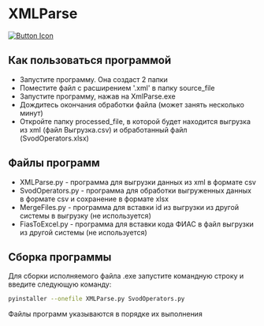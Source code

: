 # XMLParse

[![Button Icon]][Link] 

## Как пользоваться программой

- Запустите программу. Она создаст 2 папки
- Поместите файл с расширением '.xml' в папку source_file
- Запустите программу, нажав на XmlParse.exe
- Дождитесь окончания обработки файла (может занять несколько минут)
- Откройте папку processed_file, в которой будет находится выгрузка из xml (файл Выгрузка.csv) и обработанный файл (SvodOperators.xlsx)

## Файлы программ
- XMLParse.py - программа для выгрузки данных из xml в формате csv
- SvodOperators.py - программа для обработки выгруженных данных в формате csv и сохранение в формате xlsx
- MergeFiles.py - программа для вставки id из выгрузки из другой системы в выгрузку (не используется)
- FiasToExcel.py - программа для вставки кода ФИАС в файл выгрузки из другой системы (не используется)

## Сборка программы
Для сборки исполняемого файла .exe запустите командную строку и введите следующую команду:

```sh
pyinstaller --onefile XMLParse.py SvodOperators.py
```

Файлы программ указываются в порядке их выполнения

[Button Icon]: https://img.shields.io/badge/Installation-EF2D5E?style=for-the-badge&logoColor=white&logo=DocuSign
[Link]: https://disk.yandex.ru/d/y3RRJiChtpWCww